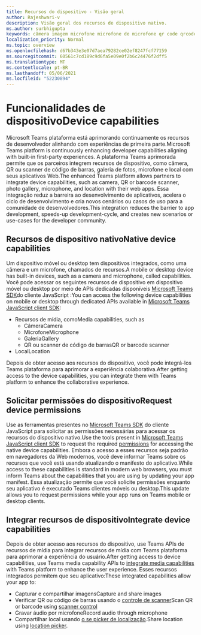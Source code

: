 ```yaml
---
title: Recursos do dispositivo - Visão geral
author: Rajeshwari-v
description: Visão geral dos recursos de dispositivo nativo.
ms.author: surbhigupta
keywords: câmera imagem microfone microfone de microfone qr code qrcode barra de código de barras código de barras de verificação do scanner de localização de mapa de recursos nativos do dispositivo permissões de dispositivo
localization_priority: Normal
ms.topic: overview
ms.openlocfilehash: d67b343e3e07d7aea79282ce02ef8247fcf77159
ms.sourcegitcommit: 60561c7cd189c9d6fa5e09e0f2b6c24476f2dff5
ms.translationtype: MT
ms.contentlocale: pt-BR
ms.lasthandoff: 05/06/2021
ms.locfileid: "52230894"
---
```

# <a name="device-capabilities"></a><span data-ttu-id="ba372-104">Funcionalidades de dispositivo</span><span class="sxs-lookup"><span data-stu-id="ba372-104">Device capabilities</span></span>

<span data-ttu-id="ba372-105">Microsoft Teams plataforma está aprimorando continuamente os recursos de desenvolvedor alinhando com experiências de primeira parte.</span><span class="sxs-lookup"><span data-stu-id="ba372-105">Microsoft Teams platform is continuously enhancing developer capabilities aligning with built-in first-party experiences.</span></span> <span data-ttu-id="ba372-106">A plataforma Teams aprimorada permite que os parceiros integrem recursos de dispositivo, como câmera, QR ou scanner de código de barras, galeria de fotos, microfone e local com seus aplicativos Web.</span><span class="sxs-lookup"><span data-stu-id="ba372-106">The enhanced Teams platform allows partners to integrate device capabilities, such as camera, QR or barcode scanner, photo gallery, microphone, and location with their web apps.</span></span> <span data-ttu-id="ba372-107">Essa integração reduz a barreira ao desenvolvimento de aplicativos, acelera o ciclo de desenvolvimento e cria novos cenários ou casos de uso para a comunidade de desenvolvedores.</span><span class="sxs-lookup"><span data-stu-id="ba372-107">This integration reduces the barrier to app development, speeds-up development-cycle, and creates new scenarios or use-cases for the developer community.</span></span>

## <a name="native-device-capabilities"></a><span data-ttu-id="ba372-108">Recursos de dispositivo nativo</span><span class="sxs-lookup"><span data-stu-id="ba372-108">Native device capabilities</span></span>

<span data-ttu-id="ba372-109">Um dispositivo móvel ou desktop tem dispositivos integrados, como uma câmera e um microfone, chamados de recursos.</span><span class="sxs-lookup"><span data-stu-id="ba372-109">A mobile or desktop device has built-in devices, such as a camera and microphone, called capabilities.</span></span> <span data-ttu-id="ba372-110">Você pode acessar os seguintes recursos de dispositivo em dispositivo móvel ou desktop por meio de APIs dedicadas disponíveis [Microsoft Teams SDK](/javascript/api/overview/msteams-client?view=msteams-client-js-latest&preserve-view=true)do cliente JavaScript :</span><span class="sxs-lookup"><span data-stu-id="ba372-110">You can access the following device capabilities on mobile or desktop through dedicated APIs available in [Microsoft Teams JavaScript client SDK](/javascript/api/overview/msteams-client?view=msteams-client-js-latest&preserve-view=true):</span></span>
* <span data-ttu-id="ba372-111">Recursos de mídia, como</span><span class="sxs-lookup"><span data-stu-id="ba372-111">Media capabilities, such as</span></span>
    * <span data-ttu-id="ba372-112">Câmera</span><span class="sxs-lookup"><span data-stu-id="ba372-112">Camera</span></span>
    * <span data-ttu-id="ba372-113">Microfone</span><span class="sxs-lookup"><span data-stu-id="ba372-113">Microphone</span></span>
    * <span data-ttu-id="ba372-114">Galeria</span><span class="sxs-lookup"><span data-stu-id="ba372-114">Gallery</span></span>
    * <span data-ttu-id="ba372-115">QR ou scanner de código de barras</span><span class="sxs-lookup"><span data-stu-id="ba372-115">QR or barcode scanner</span></span>
* <span data-ttu-id="ba372-116">Local</span><span class="sxs-lookup"><span data-stu-id="ba372-116">Location</span></span>

<span data-ttu-id="ba372-117">Depois de obter acesso aos recursos do dispositivo, você pode integrá-los Teams plataforma para aprimorar a experiência colaborativa.</span><span class="sxs-lookup"><span data-stu-id="ba372-117">After getting access to the device capabilities, you can integrate them with Teams platform to enhance the collaborative experience.</span></span> 

## <a name="request-device-permissions"></a><span data-ttu-id="ba372-118">Solicitar permissões do dispositivo</span><span class="sxs-lookup"><span data-stu-id="ba372-118">Request device permissions</span></span>

<span data-ttu-id="ba372-119">Use as ferramentas presentes no [Microsoft Teams SDK](/javascript/api/overview/msteams-client?view=msteams-client-js-latest&preserve-view=true) do cliente [](native-device-permissions.md) JavaScript para solicitar as permissões necessárias para acessar os recursos do dispositivo nativo.</span><span class="sxs-lookup"><span data-stu-id="ba372-119">Use the tools present in [Microsoft Teams JavaScript client SDK](/javascript/api/overview/msteams-client?view=msteams-client-js-latest&preserve-view=true) to request the required  [permissions](native-device-permissions.md) for accessing the native device capabilities.</span></span> <span data-ttu-id="ba372-120">Embora o acesso a esses recursos seja padrão em navegadores da Web modernos, você deve informar Teams sobre os recursos que você está usando atualizando o manifesto do aplicativo.</span><span class="sxs-lookup"><span data-stu-id="ba372-120">While access to these capabilities is standard in modern web browsers, you must inform Teams about the capabilities that you are using by updating your app manifest.</span></span> <span data-ttu-id="ba372-121">Essa atualização permite que você solicite permissões enquanto seu aplicativo é executado Teams clientes móveis ou desktop.</span><span class="sxs-lookup"><span data-stu-id="ba372-121">This update allows you to request permissions while your app runs on Teams mobile or desktop clients.</span></span>
 
 ## <a name="integrate-device-capabilities"></a><span data-ttu-id="ba372-122">Integrar recursos de dispositivo</span><span class="sxs-lookup"><span data-stu-id="ba372-122">Integrate device capabilities</span></span>

<span data-ttu-id="ba372-123">Depois de obter acesso aos recursos do dispositivo, use [](mobile-camera-image-permissions.md) Teams APIs de recursos de mídia para integrar recursos de mídia com Teams plataforma para aprimorar a experiência do usuário.</span><span class="sxs-lookup"><span data-stu-id="ba372-123">After getting access to device capabilities, use Teams media capability APIs to [integrate media capabilities](mobile-camera-image-permissions.md) with Teams platform to enhance the user experience.</span></span> <span data-ttu-id="ba372-124">Esses recursos integrados permitem que seu aplicativo:</span><span class="sxs-lookup"><span data-stu-id="ba372-124">These integrated capabilities allow your app to:</span></span>

* <span data-ttu-id="ba372-125">Capturar e compartilhar imagens</span><span class="sxs-lookup"><span data-stu-id="ba372-125">Capture and share images</span></span>
* <span data-ttu-id="ba372-126">Verificar QR ou código de barras usando o [controle de scanner](qr-barcode-scanner-capability.md)</span><span class="sxs-lookup"><span data-stu-id="ba372-126">Scan QR or barcode using [scanner control](qr-barcode-scanner-capability.md)</span></span>
* <span data-ttu-id="ba372-127">Gravar áudio por microfone</span><span class="sxs-lookup"><span data-stu-id="ba372-127">Record audio through microphone</span></span>
* <span data-ttu-id="ba372-128">Compartilhar local usando [o se picker de localização](location-capability.md).</span><span class="sxs-lookup"><span data-stu-id="ba372-128">Share location using [location picker](location-capability.md).</span></span>
